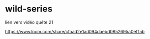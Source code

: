 # wild-series


lien vers vidéo quête 21

https://www.loom.com/share/cfaad2e1ad094daebd0852695a0ef15b
